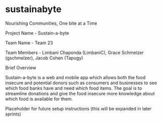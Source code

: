 # sustainabyte
Nourishing Communities, One bite at a Time

Project Name - Sustain-a-byte

Team Name - Team 23

Team Members - Limbani Chaponda (LimbaniC), Grace Schmelzer (gschmelzer), Jacob Cohen (Tapugy)

Brief Overview 

Sustain-a-byte is a web and mobile app which allows both the food insecure and potential donors such as consumers and businesses to see which food banks have and need which food items. The goal is to streamline donations and give the food insecure more knowledge about which food is available for them.

Placeholder for future setup instructions (this will be expanded in later sprints)
